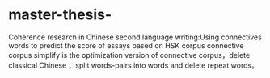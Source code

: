 # master-thesis-
Coherence research in Chinese second language writing:Using connectives words to predict the score of essays based on HSK corpus
connective corpus simplify is the optimization version of connective corpus，delete classical Chinese ，split words-pairs into words and delete repeat words。
